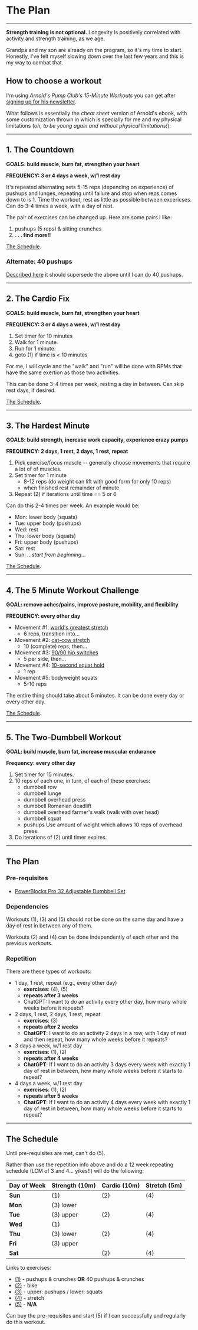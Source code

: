 # The Plan

-------------------------------------------------------------------------------

**Strength training is not optional.**  Longevity is positively
correlated with activity and strength training, as we age.

Grandpa and my son are already on the program, so it's my time to
start.  Honestly, I've felt myself slowing down over the last few
years and this is my way to combat that.

## How to choose a workout

I'm using _Arnold's Pump Club's 15-Minute Workouts_ you can get after
[signing up for his newsletter](http://www.schwarzenegger.com/join/).

What follows is essentially the _cheat sheet_ version of Arnold's
ebook, with some customization thrown in which is specially for me and
my physical limitations (_oh, to be young again and without physical
limitations!_):

<a name="ex1"></a>

-------------------------------------------------------------------------------

## 1. The Countdown

**GOALS: build muscle, burn fat, strengthen your heart**

**FREQUENCY: 3 or 4 days a week, w/1 rest day**

It's repeated alternating sets 5-15 reps (depending on experience) of
pushups and lunges, repeating until failure and stop when reps comes
down to is 1.  Time the workout, rest as little as possible between
excericses.  Can do 3-4 times a week, with a day of rest.

The pair of exercises can be changed up. Here are some pairs I like:

 1. pushups (5 reps) & sitting crunches
 2. **. . . find more!!**

[The Schedule](#TheSchedule).

### Alternate: 40 pushups

[Described here](https://e40.github.io/2023-05-17-the-longevity-test.html)
it should supersede the above until I can do 40 pushups.

<a name="ex2"></a>

-------------------------------------------------------------------------------

## 2. The Cardio Fix

**GOALS: build muscle, burn fat, strengthen your heart**

**FREQUENCY: 3 or 4 days a week, w/1 rest day**

 1. Set timer for 10 minutes
 2. Walk for 1 minute.
 3. Run for 1 minute.
 4. goto (1) if time is < 10 minutes

For me, I will cycle and the "walk" and "run" will be done with RPMs
that have the same exertion as those two activities.

This can be done 3-4 times per week, resting a day in between.  Can
skip rest days, if desired.

[The Schedule](#TheSchedule).

<a name="ex3"></a>

-------------------------------------------------------------------------------

## 3. The Hardest Minute

**GOALS: build strength, increase work capacity, experience crazy pumps**

**FREQUENCY: 2 days, 1 rest, 2 days, 1 rest, repeat**

 1. Pick exercise/focus muscle -- generally choose movements that
    require a lot of of muscles.
 2. Set timer for 1 minute
    * 8-12 reps (do weight can lift with good form for only 10 reps)
    * when finished rest remainder of minute
 3. Repeat (2) if iterations until time == 5 or 6

Can do this 2-4 times per week.  An example would be:

  * Mon: lower body (squats)
  * Tue: upper body (pushups)
  * Wed: rest
  * Thu: lower body (squats)
  * Fri: upper body (pushups)
  * Sat: rest
  * Sun: *...start from beginning...*

[The Schedule](#TheSchedule).

<a name="ex4"></a>

-------------------------------------------------------------------------------

## 4. The 5 Minute Workout Challenge

**GOAL: remove aches/pains, improve posture, mobility, and flexibility**

**FREQUENCY: every other day**

  * Movement #1: [world's greatest stretch](https://www.youtube.com/watch?v=AAEIdZSKQmI)
    * 6 reps, transition into...
  * Movement #2: [cat-cow stretch](https://www.mayoclinic.org/healthy-lifestyle/stress-management/multimedia/cat-cow-pose/vid-20453581)
    * 10 (complete) reps, then...
  * Movement #3: [90/90 hip switches](https://www.youtube.com/watch?v=7Hl_ecZq6Uk)
    * 5 per side, then...
  * Movement #4: [10-second squat hold](https://youtu.be/1rIxbdd13S8?t=10)
    * 1 rep
  * Movement #5: bodyweight squats
    * 5-10 reps

The entire thing should take about 5 minutes.  It can be done every
day or every other day.

[The Schedule](#TheSchedule).

<a name="ex5"></a>

-------------------------------------------------------------------------------

## 5. The Two-Dumbbell Workout

**GOAL: build muscle, burn fat, increase muscular endurance**

**Frequency: every other day**

 1. Set timer for 15 minutes.
 2. 10 reps of each one, in turn, of each of these exercises:
    * dumbbell row
    * dumbbell lunge
    * dumbbell overhead press
    * dumbbell Romanian deadlift
    * dumbbell overhead farmer's walk (walk with over head)
    * dumbbell squat
    * pushups
    Use amount of weight which allows 10 reps of overhead press.
 3. Do iterations of (2) until timer expires.

-------------------------------------------------------------------------------

## The Plan

### Pre-requisites

 * [PowerBlocks Pro 32 Adjustable Dumbbell Set](https://www.topfitness.com/collections/adjustable-dumbbells)

### Dependencies

Workouts (1), (3) and (5) should not be done on the same day and have
a day of rest in between any of them.

Workouts (2) and (4) can be done independently of each other and the
previous workouts.

### Repetition

There are these types of workouts:

  * 1 day, 1 rest, repeat (e.g., every other day)
    * **exercises**: (4), (5)
    * **repeats after 3 weeks**
    * ChatGPT: I want to do an activity every other day, how many
       whole weeks before it repeats?
  * 2 days, 1 rest, 2 days, 1 rest, repeat
    * **exercises**: (3)
    * **repeats after 2 weeks**
    * **ChatGPT**: I want to do an activity 2 days in a row, with 1
      day of rest and then repeat,  how many whole weeks before it
      repeats?
  * 3 days a week, w/1 rest day
    * **exercises**: (1), (2)
    * **repeats after 4 weeks**
    * **ChatGPT**: If I want to do an activity 3 days every week with
      exactly 1 day of rest in between, how many whole weeks before it
      starts to repeat?
  * 4 days a week, w/1 rest day
    * **exercises**: (1), (2)
    * **repeats after 5 weeks**
    * **ChatGPT**: If I want to do an activity 4 days every week with
      exactly 1 day of rest in between, how many whole weeks before it
      starts to repeat?

<a name="TheSchedule"></a>

-------------------------------------------------------------------------------

## The Schedule

Until pre-requisites are met, can't do (5).

Rather than use the repetition info above and do a 12 week repeating
schedule (LCM of 3 and 4... yikes!!) will do the following:

| **Day of Week** | **Strength (10m)** | **Cardio (10m)** | **Stretch (5m)** |
|-----------------|--------------------|------------------|------------------|
| **Sun**         | (1)                | (2)              | (4)              |
| **Mon**         | (3) lower          |                  |                  |
| **Tue**         | (3) upper          | (2)              | (4)              |
| **Wed**         | (1)                |                  |                  |
| **Thu**         | (3) lower          | (2)              | (4)              |
| **Fri**         | (3) upper          |                  |                  |
| **Sat**         |                    | (2)              | (4)              |

Links to exercises:
  * [(1)](#ex1) - pushups & crunches **OR** 40 pushups & crunches
  * [(2)](#ex2) - bike
  * [(3)](#ex3) - upper: pushups / lower: squats
  * [(4)](#ex4) - stretch
  * [(5)](#ex5) - **N/A**

Can buy the pre-requisites and start (5) if I can successfully and
regularly do this workout.
